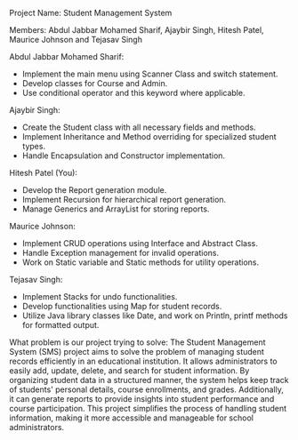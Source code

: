 Project Name: Student Management System

Members: Abdul Jabbar Mohamed Sharif, Ajaybir Singh, Hitesh Patel, Maurice Johnson and Tejasav Singh

Abdul Jabbar Mohamed Sharif:
- Implement the main menu using Scanner Class and switch statement.
- Develop classes for Course and Admin.
- Use conditional operator and this keyword where applicable.

Ajaybir Singh:
- Create the Student class with all necessary fields and methods.
- Implement Inheritance and Method overriding for specialized student types.
- Handle Encapsulation and Constructor implementation.

Hitesh Patel (You):
- Develop the Report generation module.
- Implement Recursion for hierarchical report generation.
- Manage Generics and ArrayList for storing reports.

Maurice Johnson:
- Implement CRUD operations using Interface and Abstract Class.
- Handle Exception management for invalid operations.
- Work on Static variable and Static methods for utility operations.

Tejasav Singh:
- Implement Stacks for undo functionalities.
- Develop functionalities using Map for student records.
- Utilize Java library classes like Date, and work on Println, printf methods for formatted output.

What problem is our project trying to solve:
The Student Management System (SMS) project aims to solve the problem of managing student records efficiently in an educational institution. 
It allows administrators to easily add, update, delete, and search for student information. By organizing student data in a structured manner, 
the system helps keep track of students' personal details, course enrollments, and grades. Additionally, it can generate reports to provide insights 
into student performance and course participation. This project simplifies the process of handling student information, making it more accessible and 
manageable for school administrators.
